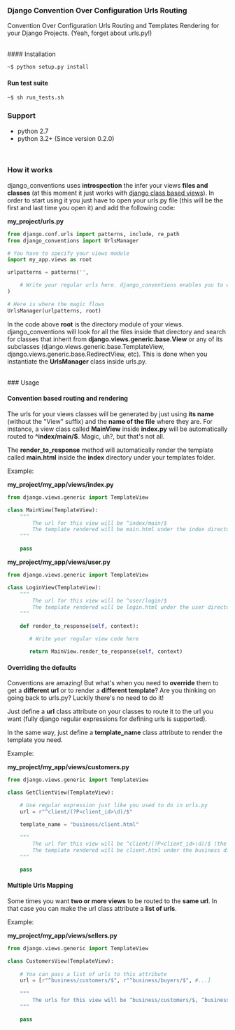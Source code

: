 ### Django Convention Over Configuration Urls Routing


Convention Over Configuration Urls Routing and Templates Rendering for your Django Projects. (Yeah, forget about urls.py!)

<br>
#### Installation 

```bash
~$ python setup.py install
```

#### Run test suite

```bash
~$ sh run_tests.sh
```

### Support

- python 2.7
- python 3.2+ (Since version 0.2.0)

<br>

### How it works

django_conventions uses **introspection** the infer your views **files and classes** (at this moment it just works with [django class based views](https://docs.djangoproject.com/en/dev/topics/class-based-views/)). In order to start using it you just have to open your urls.py file (this will be the first and last time you open it) and add the following code:

**my_project/urls.py**
```python
from django.conf.urls import patterns, include, re_path
from django_conventions import UrlsManager

# You have to specify your views module
import my_app.views as root

urlpatterns = patterns('',

    # Write your regular urls here. django_conventions enables you to work with both your regular urls.py kind of routing and the convention over configuration routing.
)

# Here is where the magic flows
UrlsManager(urlpatterns, root)
```

In the code above **root** is the directory module of your views. django_conventions will look for all the files inside that directory and search for classes that inherit from **django.views.generic.base.View** or any of its subclasses (django.views.generic.base.TemplateView, django.views.generic.base.RedirectView, etc). This is done when you instantiate the **UrlsManager** class inside urls.py.

<br>
### Usage

#### Convention based routing and rendering

The urls for your views classes will be generated by just using **its name** (without the "View" suffix) and the **name of the file** where they are.
For instance, a view class called **MainView** inside **index.py** will be automatically routed to **^index/main/$**. Magic, uh?, but that's not all.

The **render_to_response** method will automatically render the template 
called **main.html** inside the **index** directory under your templates folder.

Example:

**my_project/my_app/views/index.py**

```python
from django.views.generic import TemplateView

class MainView(TemplateView):
    """
        The url for this view will be ^index/main/$
        The template rendered will be main.html under the index directory.
    """

    pass
```

**my_project/my_app/views/user.py**

```python
from django.views.generic import TemplateView

class LoginView(TemplateView):
    """
        The url for this view will be ^user/login/$
        The template rendered will be login.html under the user directory.
    """

    def render_to_response(self, context):

       # Write your regular view code here

       return MainView.render_to_response(self, context)
```

#### Overriding the defaults

Conventions are amazing! But what's when you need to **override** them
to get a **different url** or to render a **different template**? Are you thinking 
on going back to urls.py? Luckily there's no need to do it!

Just define a **url** class attribute on your classes to route it to the url 
you want (fully django regular expressions for defining urls is supported). 

In the same way, just define a **template_name** class attribute to render the template you need.

Example:

**my_project/my_app/views/customers.py**

```python
from django.views.generic import TemplateView

class GetClientView(TemplateView):

    # Use regular expression just like you used to do in urls.py
    url = r"^client/(?P<client_id>\d)/$"

    template_name = "business/client.html"
    
    """
        The url for this view will be ^client/(?P<client_id>\d)/$ (the default ^/customers/getclient/$ was overwritten by the url attribute)
        The template rendered will be client.html under the business directory (the default customers/getclient.html was overwritten by the template_name attribute).
    """

    pass
```

#### Multiple Urls Mapping

Some times you want **two or more views** to be routed to the **same url**.
In that case you can make the url class attribute a **list of urls**.

Example:

**my_project/my_app/views/sellers.py**

```python
from django.views.generic import TemplateView

class CustomersView(TemplateView):
    
    # You can pass a list of urls to this attribute
    url = [r"^business/customers/$", r"^business/buyers/$", #...]
    
    """
        The urls for this view will be ^business/customers/$, ^business/buyers/$ and all the ones that you add in the url attribute list.
    """

    pass
```